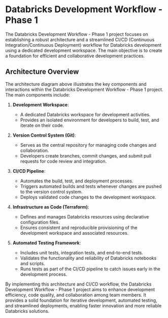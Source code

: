 # Databricks Development Workflow - Phase 1



The Databricks Development Workflow - Phase 1 project focuses on establishing a robust architecture and a streamlined CI/CD (Continuous Integration/Continuous Deployment) workflow for Databricks development using a dedicated development workspace. The main objective is to create a foundation for efficient and collaborative development practices.

## Architecture Overview

The architecture diagram above illustrates the key components and interactions within the Databricks Development Workflow - Phase 1 project. The main components include:

1. **Development Workspace**:
   - A dedicated Databricks workspace for development activities.
   - Provides an isolated environment for developers to build, test, and iterate on their code.

2. **Version Control System (Git)**:
   - Serves as the central repository for managing code changes and collaboration.
   - Developers create branches, commit changes, and submit pull requests for code review and integration.

3. **CI/CD Pipeline**:
   - Automates the build, test, and deployment processes.
   - Triggers automated builds and tests whenever changes are pushed to the version control system.
   - Deploys validated code changes to the development workspace.

4. **Infrastructure as Code (Terraform)**:
   - Defines and manages Databricks resources using declarative configuration files.
   - Ensures consistent and reproducible provisioning of the development workspace and associated resources.

5. **Automated Testing Framework**:
   - Includes unit tests, integration tests, and end-to-end tests.
   - Validates the functionality and reliability of Databricks notebooks and scripts.
   - Runs tests as part of the CI/CD pipeline to catch issues early in the development process.

By implementing this architecture and CI/CD workflow, the Databricks Development Workflow - Phase 1 project aims to enhance development efficiency, code quality, and collaboration among team members. It provides a solid foundation for iterative development, automated testing, and streamlined deployments, enabling faster innovation and more reliable Databricks solutions.